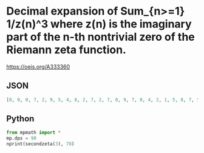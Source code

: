 # Decimal expansion of Sum\_\{n\>\=1\} 1/z\(n\)^3 where z\(n\) is the imaginary part of the n\-th nontrivial zero of the Riemann zeta function\.
https://oeis.org/A333360
## JSON
```JSON
[0, 0, 0, 7, 2, 9, 5, 4, 8, 2, 7, 2, 7, 0, 9, 7, 0, 4, 2, 1, 5, 8, 7, 5, 5, 1, 8, 5, 6, 9, 0, 9, 3, 9, 7, 0, 5, 0, 3, 3, 5, 1, 5, 0, 5, 7, 0, 3, 5, 5, 4, 2, 3, 7, 3, 5, 8, 9, 6, 5, 2, 7, 4, 4, 6, 6, 6, 1, 2, 3, 0, 2, 4, 4, 7, 1, 3, 2, 9, 1, 2, 8, 7, 8, 3, 2, 5, 6, 3, 9, 6, 7, 1, 7, 6, 2, 8, 3, 8, 4, 6, 5, 6, 7, 0, 2, 4, 1, 4, 3, 5, 8, 5, 2, 4]
```
## Python
```Python
from mpmath import *
mp.dps = 90
nprint(secondzeta(3), 78)
```
